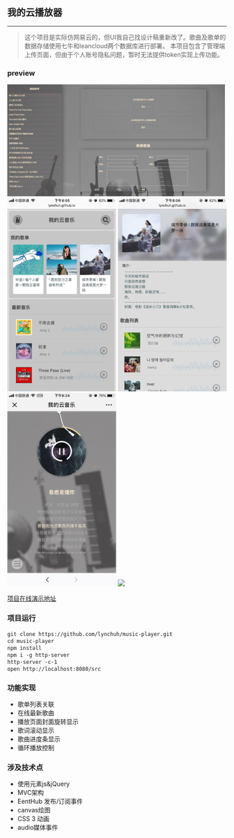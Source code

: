 ## 我的云播放器
---------
> 这个项目是实际仿网易云的，但UI我自己找设计稿重新改了。歌曲及歌单的数据存储使用七牛和leancloud两个数据库进行部署。
本项目包含了管理端上传页面，但由于个人账号隐私问题，暂时无法提供token实现上传功能。
### preview
<img src="./previewImg/admin.png" width="500px"  />
<img src="./previewImg/index.jpg" width="250px"  />
<img src="./previewImg/songlist.jpg" width="250px"  />
<img src="./previewImg/songPlaying.jpg" width="250px"  />
<img src="./previewImg/songPlaying.gif" width="250px"  />

[项目在线演示地址](https://lynchuh.github.io/projectPreview/music-player/)
### 项目运行
```
git clone https://github.com/lynchuh/music-player.git
cd music-player
npm install
npm i -g http-server 
http-server -c-1
open http://localhost:8080/src
```
### 功能实现
- 歌单列表关联
- 在线最新歌曲
- 播放页面封面旋转显示
- 歌词滚动显示
- 歌曲进度条显示
- 循环播放控制

### 涉及技术点
- 使用元素js&jQuery
- MVC架构
- EentHub 发布/订阅事件
- canvas绘图
- CSS 3 动画
- audio媒体事件
